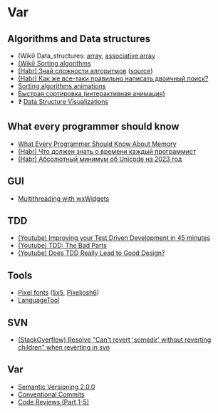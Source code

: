 # Var

## Algorithms and Data structures
* (Wiki) Data_structures: [array](https://en.wikipedia.org/wiki/Array_(data_structure)#Comparison_with_other_data_structures), [associative array](https://en.wikipedia.org/wiki/Associative_array#Comparison)
* [(Wiki) Sorting algorithms](https://en.wikipedia.org/wiki/Sorting_algorithm#Comparison_sorts)
* [(Habr) Знай сложности алгоритмов](https://habr.com/ru/articles/188010/) ([source](https://www.bigocheatsheet.com/))
* [(Habr) Как же все-таки правильно написать двоичный поиск?](https://habr.com/ru/articles/91698/)
* [Sorting algorithms animations](https://www.toptal.com/developers/sorting-algorithms)
* [Быстрая сортировка (интерактивная анимация)](https://dyzzet.ru/a/quicksort/)
* ❓ [Data Structure Visualizations](https://www.cs.usfca.edu/~galles/visualization/Algorithms.html)

## What every programmer should know
* [What Every Programmer Should Know About Memory](https://akkadia.org/drepper/cpumemory.pdf)
* [(Habr) Что должен знать о времени каждый программист](https://habr.com/ru/articles/123461/)
* [(Habr) Абсолютный минимум об Unicode на 2023 год](https://habr.com/ru/companies/wunderfund/articles/777850/)

## GUI
* [Multithreading with wxWidgets](https://cool-emerald.blogspot.com/2020/01/multithreading-with-wxwidgets.html)

## TDD
* [(Youtube) Improving your Test Driven Development in 45 minutes](https://www.youtube.com/watch?v=2vEoL3Irgiw)
* [(Youtube) TDD: The Bad Parts](https://www.youtube.com/watch?v=xPL84vvLwXA)
* [(Youtube) Does TDD Really Lead to Good Design?](https://www.youtube.com/watch?v=KyFVA4Spcgg)

## Tools
* [Pixel fonts](https://www.dafont.com/bitmap.php) ([5x5](https://www.dafont.com/5x5.font), [Pixeljosh6](https://www.dafont.com/pixeljosh6.font))
* [LanguageTool](https://languagetool.org/ru)

## SVN
* [(StackOverflow) Resolve "Can't revert 'somedir' without reverting children" when reverting in svn](https://stackoverflow.com/questions/78648182/resolve-cant-revert-somedir-without-reverting-children-when-reverting-in-sv)

## Var
* [Semantic Versioning 2.0.0](https://semver.org)
* [Conventional Commits](https://www.conventionalcommits.org/)
* [Code Reviews (Part 1-5)](https://arne-mertz.de/2017/12/code-reviews-why/)
